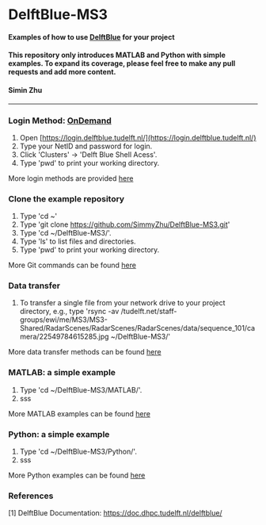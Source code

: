 ﻿# DelftBlue-MS3
#### Examples of how to use [DelftBlue](https://doc.dhpc.tudelft.nl/delftblue/) for your project
#### This repository only introduces MATLAB and Python with simple examples. To expand its coverage, please feel free to make any pull requests and add more content.
#### Simin Zhu
---
### Login Method: [OnDemand]([https://login.delftblue.tudelft.nl/](https://login.delftblue.tudelft.nl/))
1. Open [https://login.delftblue.tudelft.nl/](https://login.delftblue.tudelft.nl/)
2. Type your NetID and password for login.
3. Click 'Clusters' -> 'Delft Blue Shell Acess'.
4. Type 'pwd' to print your working directory.


More login methods are provided [here](https://doc.dhpc.tudelft.nl/delftblue/Remote-access-to-DelftBlue/)

### Clone the example repository
1. Type 'cd ~'
2. Type 'git clone https://github.com/SimmyZhu/DelftBlue-MS3.git'
3. Type 'cd ~/DelftBlue-MS3/'.
4. Type 'ls' to list files and directories.
5. Type 'pwd' to print your working directory.

More Git commands can be found [here](https://www.cloudways.com/blog/git-cheat-sheet/?id=290872&gclid=CjwKCAjwpKyYBhB7EiwAU2Hn2Q00h2xPIx9Dq9cZ2A2HyAgo0vVBRoQdeBgbxls7I9PRXj46kY0iMhoCGSAQAvD_BwE)

### Data transfer
1. To transfer a single file from your network drive to your project directory, e.g., type 'rsync -av /tudelft.net/staff-groups/ewi/me/MS3/MS3-Shared/RadarScenes/RadarScenes/RadarScenes/data/sequence_101/camera/22549784615285.jpg ~/DelftBlue-MS3/'

More data transfer methods can be found [here](https://doc.dhpc.tudelft.nl/delftblue/Data-transfer-to-DelftBlue/)

### MATLAB: a simple example
1. Type 'cd ~/DelftBlue-MS3/MATLAB/'.
2. sss

More MATLAB examples can be found [here](https://doc.dhpc.tudelft.nl/delftblue/howtos/matlab/)

### Python: a simple example
1. Type 'cd ~/DelftBlue-MS3/Python/'.
2. sss

More Python examples can be found [here](https://doc.dhpc.tudelft.nl/delftblue/Python/)

### References
[1] DelftBlue Documentation: https://doc.dhpc.tudelft.nl/delftblue/
